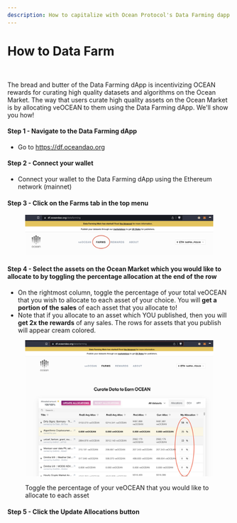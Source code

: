 ```yaml
---
description: How to capitalize with Ocean Protocol's Data Farming dapp
---
```


# How to Data Farm

<figure><img src="../.gitbook/assets/gif/farming.gif" alt=""><figcaption></figcaption></figure>

The bread and butter of the Data Farming dApp is incentivizing OCEAN rewards for curating high quality datasets and algorithms on the Ocean Market. The way that users curate high quality assets on the Ocean Market is by allocating veOCEAN to them using the Data Farming dApp. We'll show you how!

#### Step 1 - Navigate to the Data Farming dApp

* Go to https://df.oceandao.org

#### Step 2 - Connect your wallet

* Connect your wallet to the Data Farming dApp using the Ethereum network (mainnet)

#### Step 3 - Click on the Farms tab in the top menu

<figure><img src="../.gitbook/assets/farms-page.png" alt=""><figcaption></figcaption></figure>

#### Step 4 - Select the assets on the Ocean Market which you would like to allocate to by toggling the percentage allocation at the end of the row

* On the rightmost column, toggle the percentage of your total veOCEAN that you wish to allocate to each asset of your choice. You will **get a portion of the sales** of each asset that you allocate to!
* Note that if you allocate to an asset which YOU published, then you will **get 2x the rewards** of any sales. The rows for assets that you publish will appear cream colored.

<figure><img src="../.gitbook/assets/allocations.png" alt=""><figcaption><p>Toggle the percentage of your veOCEAN that you would like to allocate to each asset</p></figcaption></figure>

#### Step 5 - Click the Update Allocations button

